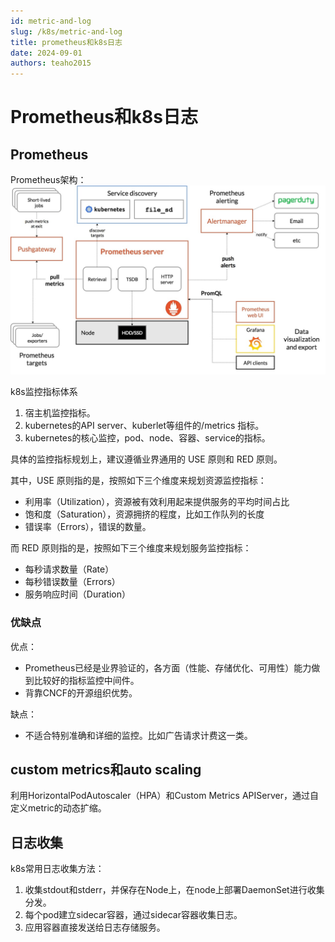 ```yaml
---
id: metric-and-log
slug: /k8s/metric-and-log
title: prometheus和k8s日志
date: 2024-09-01
authors: teaho2015
---
```


# Prometheus和k8s日志


## Prometheus

Prometheus架构：
![prometheus_arch.jpg](prometheus_arch.jpg)

k8s监控指标体系
1. 宿主机监控指标。
2. kubernetes的API server、kuberlet等组件的/metrics 指标。
3. kubernetes的核心监控，pod、node、容器、service的指标。

具体的监控指标规划上，建议遵循业界通用的 USE 原则和 RED 原则。

其中，USE 原则指的是，按照如下三个维度来规划资源监控指标：
* 利用率（Utilization），资源被有效利用起来提供服务的平均时间占比
* 饱和度（Saturation），资源拥挤的程度，比如工作队列的长度
* 错误率（Errors），错误的数量。

而 RED 原则指的是，按照如下三个维度来规划服务监控指标：
* 每秒请求数量（Rate）
* 每秒错误数量（Errors）
* 服务响应时间（Duration）

### 优缺点

优点：
* Prometheus已经是业界验证的，各方面（性能、存储优化、可用性）能力做到比较好的指标监控中间件。  
* 背靠CNCF的开源组织优势。

缺点：
* 不适合特别准确和详细的监控。比如广告请求计费这一类。


## custom metrics和auto scaling

利用HorizontalPodAutoscaler（HPA）和Custom Metrics APIServer，通过自定义metric的动态扩缩。

## 日志收集

k8s常用日志收集方法：
1. 收集stdout和stderr，并保存在Node上，在node上部署DaemonSet进行收集分发。
2. 每个pod建立sidecar容器，通过sidecar容器收集日志。
3. 应用容器直接发送给日志存储服务。

